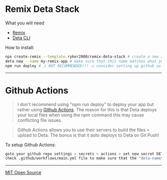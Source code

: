 # Remix Deta Stack

What you will need
- [Remix](https://remix.run)
- [Deta CLI](https://docs.deta.sh/docs/cli/install)

How to install:
```sh
npx create-remix --template ryker2000/remix-deta-stack # create a new app
deta new --name my-remix-app # make sure that this name matches what you want for your remix app
npm run deploy # ⚠ NOT RECOMMENDED!!! ⚠ consider setting up github as a better alternative.
```

---

# Github Actions

>I don't recommend  using "npm run deploy" to deploy your app but rather using [Github Actions](https://github.com/features/actions). The reason for this is that Deta deploys your local files when using the npm command this may cause conflicting file issues. 

> Github Actions allows you to use their servers to build the files > upload to Deta. The bonus is that it auto deploys to Deta on Git Push!

To setup Github Actions:
```bash
goto your github repo settings > secrets > actions > set new secret DETA_ACCESS_TOKEN to equal your deta project key
check .github/workflows/main.yml file to make sure that the "deta-name" and "deta-project" property match the one on Deta.sh
 ```

---
[MIT Open Source](LICENSE)
